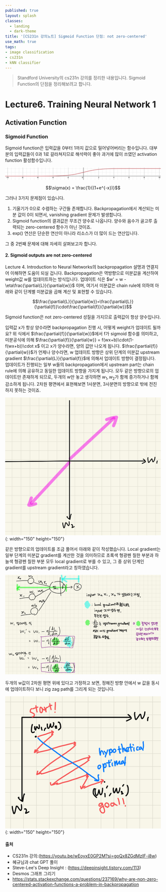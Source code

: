 ```yaml
---
published: true
layout: splash
classes:
  - landing
  - dark-theme
title: '[CS231n 강의노트] Sigmoid Function 단점: not zero-centered'
use_math: true
tags:
- image classification
- cs231n
- kNN classifier
---
```


> Standford University의 cs231n 강의를 정리한 내용입니다.
> Sigmoid Function의 단점을 정리해보려고 합니다.


# Lecture6. Training Neural Network 1
## Activation Function
### Sigmoid Function

Sigmoid function은 입력값을 0부터 1까지 값으로 밀어넣어버리는 함수입니다. 대부분의 입력값들이 0과 1로 갈라쳐지므로 해석력이 좋아 과거에 많이 쓰였던 activation function 활성함수입니다.

![sigmoid.png](/assets/images/sigmoid.png)

$$\sigma(x) = \frac{1}{(1+e^{-x})}$$

그러나 3가지 문제점이 있습니다. 
1. 기울기가 0으로 수렴하는 구간들 존재합니다. Backpropagation에서 계산되는 미분 값이 0이 되면서, vanishing gradient 문제가 발생합니다.
2. Sigmoid function의 결과값은 무조건 양수로 나옵니다. 양수와 음수가 골고루 출력되는 zero-centered 함수가 아닌 것이죠. 
3. exp() 연산은 단순한 연산이 아니라 리소스가 더 많이 드는 연산입니다. 

그 중 2번째 문제에 대해 자세히 살펴보고자 합니다. 
#### 2. Sigmoid outputs are not zero-centered
Lecture 4. Introduction to Neural Networks의 backpropagation 설명과 연결지어 이해하면 도움이 되실 겁니다. Backpropagation은 역방향으로 미분값을 계산하여 weight값 w를 업데이트하는 방식입니다. 
업데이트 식은 $w' = w - \eta\frac{\partial{L}}{\partial{w}}$ 이며, 여기서 미분값은 chain rule에 의하여 아래와 같이 단계별 미분값을 곱해 계산 및 표현할 수 있습니다.

$$\frac{\partial{L}}{\partial{w}}=\frac{\partial{L}}{\partial{f}}\cdot\frac{\partial{f}}{\partial{w}}$$ 

Sigmoid function은 not zero-centered 성질을 가지므로 출력값이 항상 양수입니다.

입력값 x가 항상 양수라면 backpropagation 진행 시, 어떻게 weight가 업데이트 될까요?
위 식에서 $\frac{\partial{f}}{\partial{w}}$에서 f가 sigmoid 함수를 의미하고, 미분공식에 의해 $\frac{\partial{f}}{\partial{w}} = f(wx+b)\cdot(1-f(wx+b))\cdot x$ 이고 x가 양수라면, 양의 값만 나오게 됩니다.
$\frac{\partial{f}}{\partial{w}}$가 언제나 양수라면, w 업데이트 방향은 상위 단계의 미분값 upstream gradient  $\frac{\partial{L}}{\partial{f}}$에 의해서 업데이트 방향이 결정됩니다. 업데이트가 진행되는 일부 w들의 backpropagation에서 upstream part는 chain rule에 의해 공유하고 동일한 업데이트 방향을 가지게 됩니다. 모두 같은 방향으로의 업데이트만 존재하게 되므로, 두개의 w만 놓고 생각하면 $w_1, w_2$가 함께 증가하거나 함께 감소하게 됩니다. 2차원 평면에서 표현해보면 1사분면, 3사분면의 방향으로 밖에 전진하지 못하는 것이죠.

![direction1.jpeg](/assets/images/direction1.jpeg){: width="150" height="150"}

같은 방향으로의 업데이트를 조금 풀어서 아래와 같이 작성했습니다. Local gradient는 일부 단계의 미분값 gradient를 계산한 것을 의미하므로 초록색 형광펜 칠한 부분과 하늘색 형광펜 칠한 부분 모두 local gradient로 부를 수 있고, 그 중 상위 단계인 gradient를 upstream gradient라고 칭하였습니다.

![backprop_sigmoid.jpeg](/assets/images/backprop_sigmoid.jpeg)

두개의 w값이 2차원 평면 위에 있다고 가정하고 보면, 정해진 방향 안에서 w 값을 동시에 업데이트하다 보니 zig zag path를 그리게 되는 것입니다.

![direction2.jpeg](/assets/images/direction2.jpeg){: width="150" height="150"}

#### 출처
- CS231n 강의:(https://youtu.be/wEoyxE0GP2M?si=goQx8ZGdMzIF-i8w)
- 혜규님과 chat GPT 풀이
- Steve-Lee's Deep Insight : (https://deepinsight.tistory.com/113)
- Desmos 그래프 그리기
- https://stats.stackexchange.com/questions/237169/why-are-non-zero-centered-activation-functions-a-problem-in-backpropagation

